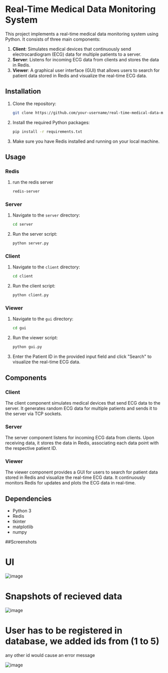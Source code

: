 # Real-Time Medical Data Monitoring System

This project implements a real-time medical data monitoring system using Python. It consists of three main components:

1. **Client**: Simulates medical devices that continuously send electrocardiogram (ECG) data for multiple patients to a server.
2. **Server**: Listens for incoming ECG data from clients and stores the data in Redis.
3. **Viewer**: A graphical user interface (GUI) that allows users to search for patient data stored in Redis and visualize the real-time ECG data.

## Installation

1. Clone the repository:

   ```bash
   git clone https://github.com/your-username/real-time-medical-data-monitoring-system.git
   ```

2. Install the required Python packages:

   ```bash
   pip install -r requirements.txt
   ```

3. Make sure you have Redis installed and running on your local machine.

## Usage

### Redis
1. run the redis server
   ```bash
   redis-server
   ```

### Server

1. Navigate to the `server` directory:

   ```bash
   cd server
   ```

2. Run the server script:

   ```bash
   python server.py
   ```

### Client

1. Navigate to the `client` directory:

   ```bash
   cd client
   ```

2. Run the client script:

   ```bash
   python client.py
   ```

### Viewer

1. Navigate to the `gui` directory:

   ```bash
   cd gui
   ```

2. Run the viewer script:

   ```bash
   python gui.py
   ```

3. Enter the Patient ID in the provided input field and click "Search" to visualize the real-time ECG data.

## Components

### Client

The client component simulates medical devices that send ECG data to the server. It generates random ECG data for multiple patients and sends it to the server via TCP sockets.

### Server

The server component listens for incoming ECG data from clients. Upon receiving data, it stores the data in Redis, associating each data point with the respective patient ID.

### Viewer

The viewer component provides a GUI for users to search for patient data stored in Redis and visualize the real-time ECG data. It continuously monitors Redis for updates and plots the ECG data in real-time.

## Dependencies

- Python 3
- Redis
- tkinter
- matplotlib
- numpy

##Screenshots

# UI 
![image](https://github.com/hassanelsheikh/Real-Time-Medical-Data-Monitoring-System/assets/101064451/58f26a47-2545-4ea8-a9d1-046c67e09802)

# Snapshots of recieved data
![image](https://github.com/hassanelsheikh/Real-Time-Medical-Data-Monitoring-System/assets/101064451/050fc8eb-3db7-4f43-b5a6-253f3a91289a)

# User has to be registered in database, we added ids from (1 to 5)
any other id would cause an error message

![image](https://github.com/hassanelsheikh/Real-Time-Medical-Data-Monitoring-System/assets/101064451/40a05983-580b-4094-addd-a80e4b11b84c)



